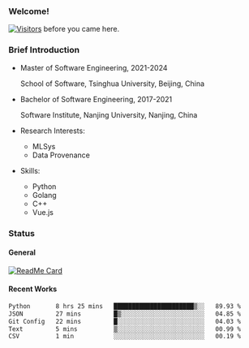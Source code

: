 ### Welcome!

[![Visitors](https://visitor-badge.laobi.icu/badge?page_id=HermitSun.HermitSun)]() before you came here.

### Brief Introduction

- Master of Software Engineering, 2021-2024
  
  School of Software, Tsinghua University, Beijing, China

- Bachelor of Software Engineering, 2017-2021
  
  Software Institute, Nanjing University, Nanjing, China

- Research Interests:
  - MLSys
  - Data Provenance

- Skills:
  - Python
  - Golang
  - C++
  - Vue.js

### Status

#### General

[![ReadMe Card](https://github-readme-stats.hermitsun.vercel.app/api?username=HermitSun&count_private=true&show_icons=true)]()

#### Recent Works

<!--START_SECTION:waka-->

```txt
Python       8 hrs 25 mins   ██████████████████████▒░░   89.93 %
JSON         27 mins         █▒░░░░░░░░░░░░░░░░░░░░░░░   04.85 %
Git Config   22 mins         █░░░░░░░░░░░░░░░░░░░░░░░░   04.03 %
Text         5 mins          ▒░░░░░░░░░░░░░░░░░░░░░░░░   00.99 %
CSV          1 min           ░░░░░░░░░░░░░░░░░░░░░░░░░   00.19 %
```

<!--END_SECTION:waka-->
